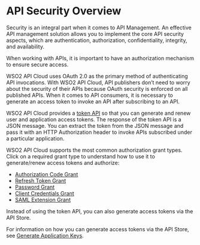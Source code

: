# API Security Overview

Security is an integral part when it comes to API Management. An effective API management solution allows you to implement the core API security aspects, which are authentication, authorization, confidentiality, integrity, and availability.

When working with APIs, it is important to have an authorization mechanism to ensure secure access.

WSO2 API Cloud uses OAuth 2.0 as the primary method of authenticating API invocations. 
With WSO2 API Cloud, API publishers don’t need to worry about the security of their APIs because OAuth security is enforced on all published APIs. When it comes to API consumers, it is necessary to generate an access token to invoke an API after subscribing to an API.

WSO2 API Cloud provides a [token API](../../../management-apis/token-api) so that you can generate and renew user
and application access tokens. The response of the token API is a JSON
message. You can extract the token from the JSON message and pass it with an HTTP
Authorization header to invoke APIs subscribed under a particular application.

WSO2 API Cloud supports the most common authorization grant types. Click on a required grant type to understand how to use it to generate/renew access tokens and authorize:

- [Authorization Code Grant](../../../management-apis/grant-types/authorization-code-grant) 
- [Refresh Token Grant](../../../management-apis/grant-types/refresh-token-grant) 
- [Password Grant](../../../management-apis/grant-types/password-grant)  
- [Client Credentials Grant](../../../management-apis/grant-types/client-credentials-grant) 
- [SAML Extension Grant](../../../management-apis/grant-types/saml-extension-grant)

Instead of using the token API, you can also generate access tokens via the API Store. 

For information on how you can generate access tokens via the API Store, see [Generate Application Keys](../../consume-apis/generate-application-keys).  












